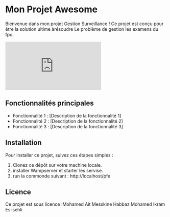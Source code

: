 # Mon Projet Awesome

Bienvenue dans mon projet Gestion Surveillance ! Ce projet est conçu pour être la solution ultime àrésoudre Le problème de gestion les examens du fpo.

![Image d'illustration](http://localhost/pfe/index.php)

## Fonctionnalités principales

- Fonctionnalité 1 : [Description de la fonctionnalité 1]
- Fonctionnalité 2 : [Description de la fonctionnalité 2]
- Fonctionnalité 3 : [Description de la fonctionnalité 3]

## Installation

Pour installer ce projet, suivez ces étapes simples :

1. Clonez ce dépôt sur votre machine locale.
2. installer Wampserver et starter les servise.
3. run la commonde suivant : http://localhost/pfe



## Licence

Ce projet est sous licence :Mohamed Ait Messkine 
                            Habbaz Mohamed 
                            Ikram Es-sehli

